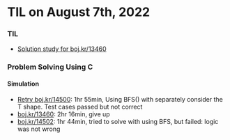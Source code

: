 # **TIL on August 7th, 2022**
### TIL
- [Solution study for boj.kr/13460](../../../Computer%20science/Algorithm/sol-study-13460-08-07-2022.md)

### Problem Solving Using C
#### Simulation
- [Retry boj.kr/14500](../../../Problem%20Solving/boj/Simulation/14500-re-08-06-2022.cpp): 1hr 55min, Using BFS() with separately consider the T shape. Test cases passed but not correct
- [boj.kr/13460](../../../Problem%20Solving/boj/Simulation/13460-08-07-2022.cpp): 2hr 16min, give up
- [boj.kr/14502](../../../Problem%20Solving/boj/Simulation/14502-08-07-2022.cpp): 1hr 44min, tried to solve with using BFS, but failed: logic was not wrong